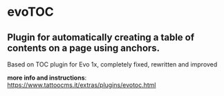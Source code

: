 # evoTOC
## Plugin for automatically creating a table of contents on a page using anchors.
Based on TOC plugin for Evo 1x, completely fixed, rewritten and improved

**more info and instructions**: https://www.tattoocms.it/extras/plugins/evotoc.html
